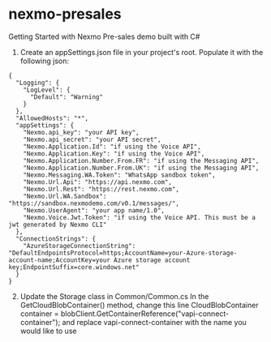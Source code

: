 # nexmo-presales
Getting Started with Nexmo Pre-sales demo built with C#

1. Create an appSettings.json file in your project's root. Populate it with the following json:

```
{
  "Logging": {
    "LogLevel": {
      "Default": "Warning"
    }
  },
  "AllowedHosts": "*",
  "appSettings": {
    "Nexmo.api_key": "your API key",
    "Nexmo.api_secret": "your API secret",
    "Nexmo.Application.Id": "if using the Voice API",
    "Nexmo.Application.Key": "if using the Voice API",
    "Nexmo.Application.Number.From.FR": "if using the Messaging API",
    "Nexmo.Application.Number.From.UK": "if using the Messaging API",
    "Nexmo.Messaging.WA.Token": "WhatsApp sandbox token",
    "Nexmo.Url.Api": "https://api.nexmo.com",
    "Nexmo.Url.Rest": "https://rest.nexmo.com",
    "Nexmo.Url.WA.Sandbox": "https://sandbox.nexmodemo.com/v0.1/messages/",
    "Nexmo.UserAgent": "your app name/1.0",
    "Nexmo.Voice.Jwt.Token": "if using the Voice API. This must be a jwt generated by Nexmo CLI"
  },
  "ConnectionStrings": {
    "AzureStorageConnectionString": "DefaultEndpointsProtocol=https;AccountName=your-Azure-storage-account-name;AccountKey=your Azure storage account key;EndpointSuffix=core.windows.net"
  }
}
```

2. Update the Storage class in Common/Common.cs
In the GetCloudBlobContainer() method, change this line CloudBlobContainer container = blobClient.GetContainerReference("vapi-connect-container"); and replace vapi-connect-container with the name you would like to use
